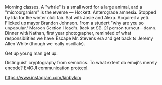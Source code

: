 Morning classes. A "whale" is a small word for a large animal, and a "microorganism" is the reverse — Hockett. Anterograde amnesia. Stopped by Ida for the winter club fair. Sat with Josie and Alexa. Acquired a yeti. Flicked up mayor Brandon Johnson. From a student "why are you so unpopular." Maroon Section Head's. Back at SB. 21 person turnout—damn. Dinner with Nathan, first year photographer, reminded of what responsibilities we have. Escape Mr. Stevens era and get back to Jeremy Allen White (though we really oscillate).

Get up young man get up.

Distinguish cryptography from semiotics. To what extent do emoji's merely encode? EMOJI communication protocol. 

https://www.instagram.com/kinbykin/
